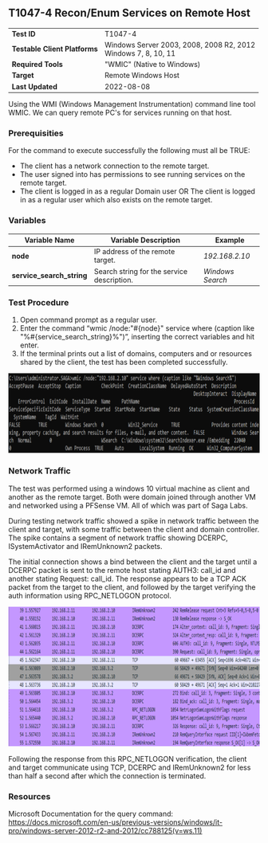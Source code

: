 ## T1047-4 Recon/Enum Services on Remote Host
|||
|-|-|
|**Test ID**|T1047-4|
|**Testable Client Platforms**|Windows Server 2003, 2008, 2008 R2, 2012<br>Windows 7, 8, 10, 11|
|**Required Tools**|"WMIC" (Native to Windows)|
|**Target**|Remote Windows Host|
|**Last Updated**|2022-08-08|

Using the WMI (Windows Management Instrumentation) command line tool WMIC. We can query remote PC's for services running on that host.

### Prerequisities
For the command to execute successfully the following must all be TRUE:
- The client has a network connection to the remote target.
- The user signed into has permissions to see running services on the remote target.
- The client is logged in as a regular Domain user OR The client is logged in as a regular user which also exists on the remote target.

### Variables
|Variable Name|Variable Description|Example|
|-|-|-|
|**node**|IP address of the remote target.|*192.168.2.10*|
|**service_search_string**|Search string for the service description.|*Windows Search*|

### Test Procedure
1. Open command prompt as a regular user.
2. Enter the command “wmic /node:"#{node}" service where (caption like "%#{service_search_string}%")”, inserting the correct variables and hit enter. 
3. If the terminal prints out a list of domains, computers and or resources shared by the client, the test has been completed successfully.

<img src="T1047-4.png" height="160px">

### Network Traffic
The test was performed using a windows 10 virtual machine as client and another as the remote target. Both were domain joined through another VM and networked using a PFSense VM. All of which was part of Saga Labs.

During testing network traffic showed a spike in network traffic between the client and target, with some traffic between the client and domain controller. The spike contains a segment of network traffic showing DCERPC, ISystemActivator and IRemUnknown2 packets.  

The initial connection shows a bind between the client and the target until a DCERPC packet is sent to the remote host stating AUTH3: call_id and another stating Request: call_id. The response appears to be a TCP ACK packet from the target to the client, and followed by the target verifying the auth information using RPC_NETLOGON protocol. 

<img src="T1047-4-N-Wireshark.png" height="280px">

Following the response from this RPC_NETLOGON verification, the client and target communicate using TCP, DCERPC and IRemUnknown2 for less than half a second after which the connection is terminated. 

### Resources
Microsoft Documentation for the query command: https://docs.microsoft.com/en-us/previous-versions/windows/it-pro/windows-server-2012-r2-and-2012/cc788125(v=ws.11) 
